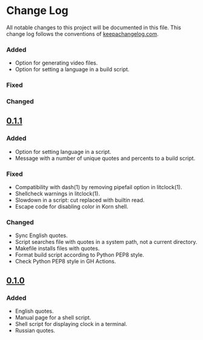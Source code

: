 # Change Log

All notable changes to this project will be documented in this file. This
change log follows the conventions of
[keepachangelog.com](https://keepachangelog.com/).

[Unreleased]: https://github.com/ligurio/litclock/compare/0.1.1...HEAD

### Added

- Option for generating video files.
- Option for setting a language in a build script.

### Fixed

### Changed

## [0.1.1]

[0.1.1]: https://github.com/ligurio/litclock/compare/0.1.0...0.1.1

### Added

- Option for setting language in a script.
- Message with a number of unique quotes and percents to a build script.

### Fixed

- Compatibility with dash(1) by removing  pipefail option in litclock(1).
- Shellcheck warnings in litclock(1).
- Slowdown in a script: cut replaced with builtin read.
- Escape code for disabling color in Korn shell.

### Changed

- Sync English quotes.
- Script searches file with quotes in a system path, not a current directory.
- Makefile installs files with quotes.
- Format build script according to Python PEP8 style.
- Check Python PEP8 style in GH Actions.

## [0.1.0]

[0.1.0]: https://github.com/ligurio/litclock/compare/9936c762...0.1.0

### Added

- English quotes.
- Manual page for a shell script.
- Shell script for displaying clock in a terminal.
- Russian quotes.
